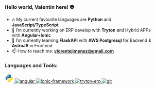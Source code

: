 ### Hello world, Valentín here! 👽

- 🔥 My current favourite languages are **Python** and **JavaScript/TypeScript**
- 🙋 I’m currently working on ERP develop with **Tryton** and Hybrid APPs with **Angular+Ionic**
- 🌱 I’m currently learning **FlaskAPI** with **AWS Postgresql** for Backend & **AstroJS** in Frontend
- 📫 How to reach me: **vlorentejimenez@gmail.com**

<h3 align="left">Languages and Tools:</h3>
<p align="left"> 
    <a href="https://www.python.org" target="_blank" rel="noreferrer">
        <img src="https://raw.githubusercontent.com/devicons/devicon/master/icons/python/python-original.svg" alt="python" width="30" height="30"/>
    </a>
    <a href="https://angular.io/" target="_blank" rel="noreferrer">
        <img src="https://www.vectorlogo.zone/logos/angular/angular-icon.svg" alt="angular" width="30" height="30"/>
    </a>
    <a href="https://ionicframework.com/" target="_blank" rel="noreferrer">
        <img src="https://www.vectorlogo.zone/logos/ionicframework/ionicframework-icon.svg" alt="ionic-framework" width="30" height="30"/>
    </a>
    <a href="https://www.tryton.org/" target="_blank" rel="noreferrer">
        <img src="https://avatars.githubusercontent.com/u/3724976?s=200&v=4" alt="tryton-erp" width="30" height="30"/>
    </a>
    <a href="https://git-scm.com/" target="_blank" rel="noreferrer">
        <img src="https://www.vectorlogo.zone/logos/git-scm/git-scm-icon.svg" alt="git" width="30" height="30"/>
    </a>
</p>
<!--
**vLorente/vLorente** is a ✨ _special_ ✨ repository because its `README.md` (this file) appears on your GitHub profile.

Here are some ideas to get you started:

- 🔭 I’m currently working on ...
- 🌱 I’m currently learning ...
- 👯 I’m looking to collaborate on ...
- 🤔 I’m looking for help with ...
- 💬 Ask me about ...
- 📫 How to reach me: ...
- 😄 Pronouns: ...
- ⚡ Fun fact: ...
-->
